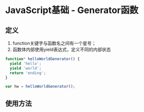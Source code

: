 # JavaScript基础 - Generator函数
## 定义
1. function关键字与函数名之间有一个星号；
2. 函数体内部使用yield表达式，定义不同的内部状态


```js
function* helloWorldGenerator() {
  yield 'hello';
  yield 'world';
  return 'ending';
}

var hw = helloWorldGenerator();
```

## 使用方法